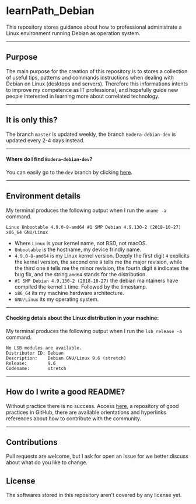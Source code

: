# learnPath_Debian
This repository stores guidance about how to professional administrate a Linux environment running Debian as operation system.  
 
 ___
## Purpose
The main purpose for the creation of this repository is to stores a collection of useful tips, patterns and commands instructions when dealing with Debian on Linux (desktops and servers). Therefore this informations intents to improve my competence as IT professional, and hopefully guide new people interested in learning more about correlated technology.  

 ___
## It is only this?
The branch `master` is updated weekly, the branch `Bodera-debian-dev` is updated every 2-4 days instead.  
 
 ___
#### Where do I find `Bodera-debian-dev`?
You can easily go to the `dev` branch by clicking [here](https://github.com/Bodera/learnPath_Debian/tree/Bodera-debian-dev).  
 
 ___
## Environment details
My terminal produces the following output when I run the `uname -a` command.  
```
Linux Unbootable 4.9.0-8-amd64 #1 SMP Debian 4.9.130-2 (2018-10-27) x86_64 GNU/Linux  
```
* Where `Linux` is your kernel name, not BSD, not macOS.  
* `Unbootable` is the hostname, my device frindly name.  
* `4.9.0-8-amd64` is my Linux kernel version. Deeply the first digit `4` explicits the kernel version, the second one `9` tells me the major revision, while the third one `0` tells me the minor revision, the fourth digit `8` indicates the bug fix, and the string `amd64` stands for the distribution.  
* `#1 SMP Debian 4.9.130-2 (2018-10-27)` the debian maintainers have compiled the kernel `1` time. Followed by the timestamp.  
* `x86_64` its my machine hardware architecture.
* `GNU/Linux` its my operating system.

 ___
#### Checking detais about the Linux distribution in your machine: 
My terminal produces the following output when I run the `lsb_release -a` command.  
```
No LSB modules are available.
Distributor ID: Debian
Description:    Debian GNU/Linux 9.6 (stretch)
Release:        9.6
Codename:       stretch
```
 ___
## How do I write a good README?
 Without practice there is no success. Access [here](https://github.com/Bodera/goodPractices_Github), a repository of good practices in GitHub, there are available orientations and hyperlinks references about how to contribute with the community.

 ___
## Contributions
 Pull requests are welcome, but I ask for open an issue for we better discuss about what do you like to change.

## License
 The softwares stored in this repository aren't covered by any license yet.
